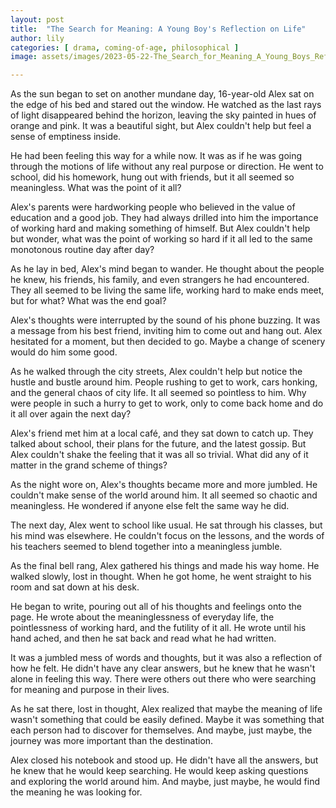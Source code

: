 ```yaml
---
layout: post
title:  "The Search for Meaning: A Young Boy's Reflection on Life"
author: lily
categories: [ drama, coming-of-age, philosophical ]
image: assets/images/2023-05-22-The_Search_for_Meaning_A_Young_Boys_Reflection_on_Life.png

---
```

As the sun began to set on another mundane day, 16-year-old Alex sat on the edge of his bed and stared out the window. He watched as the last rays of light disappeared behind the horizon, leaving the sky painted in hues of orange and pink. It was a beautiful sight, but Alex couldn't help but feel a sense of emptiness inside.

He had been feeling this way for a while now. It was as if he was going through the motions of life without any real purpose or direction. He went to school, did his homework, hung out with friends, but it all seemed so meaningless. What was the point of it all?

Alex's parents were hardworking people who believed in the value of education and a good job. They had always drilled into him the importance of working hard and making something of himself. But Alex couldn't help but wonder, what was the point of working so hard if it all led to the same monotonous routine day after day?

As he lay in bed, Alex's mind began to wander. He thought about the people he knew, his friends, his family, and even strangers he had encountered. They all seemed to be living the same life, working hard to make ends meet, but for what? What was the end goal?

Alex's thoughts were interrupted by the sound of his phone buzzing. It was a message from his best friend, inviting him to come out and hang out. Alex hesitated for a moment, but then decided to go. Maybe a change of scenery would do him some good.

As he walked through the city streets, Alex couldn't help but notice the hustle and bustle around him. People rushing to get to work, cars honking, and the general chaos of city life. It all seemed so pointless to him. Why were people in such a hurry to get to work, only to come back home and do it all over again the next day?

Alex's friend met him at a local café, and they sat down to catch up. They talked about school, their plans for the future, and the latest gossip. But Alex couldn't shake the feeling that it was all so trivial. What did any of it matter in the grand scheme of things?

As the night wore on, Alex's thoughts became more and more jumbled. He couldn't make sense of the world around him. It all seemed so chaotic and meaningless. He wondered if anyone else felt the same way he did.

The next day, Alex went to school like usual. He sat through his classes, but his mind was elsewhere. He couldn't focus on the lessons, and the words of his teachers seemed to blend together into a meaningless jumble.

As the final bell rang, Alex gathered his things and made his way home. He walked slowly, lost in thought. When he got home, he went straight to his room and sat down at his desk.

He began to write, pouring out all of his thoughts and feelings onto the page. He wrote about the meaninglessness of everyday life, the pointlessness of working hard, and the futility of it all. He wrote until his hand ached, and then he sat back and read what he had written.

It was a jumbled mess of words and thoughts, but it was also a reflection of how he felt. He didn't have any clear answers, but he knew that he wasn't alone in feeling this way. There were others out there who were searching for meaning and purpose in their lives.

As he sat there, lost in thought, Alex realized that maybe the meaning of life wasn't something that could be easily defined. Maybe it was something that each person had to discover for themselves. And maybe, just maybe, the journey was more important than the destination.

Alex closed his notebook and stood up. He didn't have all the answers, but he knew that he would keep searching. He would keep asking questions and exploring the world around him. And maybe, just maybe, he would find the meaning he was looking for.